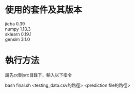 # 使用的套件及其版本

jieba 0.39  
numpy 1.13.3  
sklearn 0.19.1  
gensim 3.1.0  

# 執行方法

請先cd到src目錄下，輸入以下指令  
	
bash final.sh <testing_data.csv的路徑> <prediction file的路徑>	
	